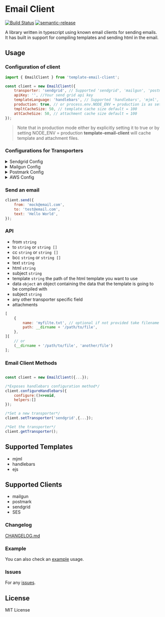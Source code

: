 # Email Client

[![Build Status](https://travis-ci.com/gkampitakis/email-client.svg?branch=master)](https://travis-ci.com/gkampitakis/email-client)
[![semantic-release](https://img.shields.io/badge/%20%20%F0%9F%93%A6%F0%9F%9A%80-semantic--release-e10079.svg)](https://github.com/semantic-release/semantic-release)

A library written in typescript using known email clients for sending emails. It has built in support for compiling templates and sending html in the email.

## Usage

### Configuration of client

```javascript
import { EmailClient } from 'template-email-client';

const client = new EmailClient({
    transporter: 'sendgrid', // Supported 'sendgrid', 'mailgun', 'postmark', 'SES'
    apiKey: '', //Your send grid api key
    templateLanguage: 'handlebars', // Supported 'handlebars', 'mjml', 'ejs'
    production: true, // or process.env.NODE_ENV = production is as setting to true
    tmpltCacheSize: 50, // template cache size default = 100
    attCacheSize: 50, // attachment cache size default = 100
});
```

> Note that in production mode either by explicitly setting it to true or by setting NODE_ENV = production **template-email-client** will cache template and attachment files.

### Configurations for Transporters

<details><summary> Sendgrid Config</summary>
<p>

```javascript
{
  "transporter": "sendgrid",
	"apiKey": "*******",
  "templateLanguage": "handlebars" // Supported 'handlebars', 'mjml', 'ejs'
}
```

</p>
</details>

<details><summary> Mailgun Config</summary>
<p>

```javascript
{
  "transporter": "mailgun",
	"apiKey": "*******",
  "domain": "/mock/domain",
  "templateLanguage": "handlebars" // Supported 'handlebars', 'mjml', 'ejs'
}
```

</p>
</details>

<details><summary> Postmark Config</summary>
<p>

```javascript
{
  "transporter": "postmark",
	"serverToken": "*******",
  "configOptions": {},
  "templateLanguage": "handlebars" // Supported 'handlebars', 'mjml', 'ejs'
}
```

</p>
</details>

<details><summary> AWS Config</summary>
<p>

```javascript
{
  "transporter": "SES",
	"accessKeyId": "*******",
	"secretAccessKey": "*******",
  "region:": "eu-west-2",
  "templateLanguage": "handlebars" // Supported 'handlebars', 'mjml', 'ejs'
}
```

</p>
</details>

### Send an email

```javascript
client.send({
    from: 'mock@email.com',
    to: 'test@email.com',
    text: 'Hello World',
});
```

### API

-   from `string`
-   to `string` or `string []`
-   cc `string` or `string []`
-   bcc `string` or `string []`
-   text `string`
-   html `string`
-   subject `string`
-   template `string` the path of the html template you want to use
-   data `object` an object containing the data that the template is going to be compiled with
-   subject `string`
-   any other transporter specific field
-   attachments

```javascript
[
    {
        name: 'myfilte.txt', // optional if not provided take filename
        path: __dirname + '/path/to/file',
    },
][
    // or
    (__dirname + '/path/to/file', 'another/file')
];
```

### Email Client Methods

```javascript

const client = new EmailClient({...});

/*Exposes handlebars configuration method*/
client.configureHandlebars({
	configure:()=>void,
	helpers:[]
});

/*Set a new transporter*/
client.setTransporter('sendgrid',{...});

/*Get the transporter*/
client.getTransporter();

```

## Supported Templates

-   mjml
-   handlebars
-   ejs

## Supported Clients

-   mailgun
-   postmark
-   sendgrid
-   SES

### Changelog

[CHANGELOG.md](./CHANGELOG.md)

### Example

You can also check an [example](./example) usage.

### Issues

For any [issues](https://github.com/gkampitakis/email-client/issues).

## License

MIT License
